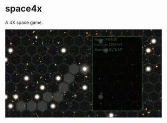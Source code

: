 # space4x
A 4X space game.

<img src="https://github.com/mkirkines/space4x/blob/master/resources/game_view.png"
     alt=""
     style="float: left; margin-right: 10px;" />

